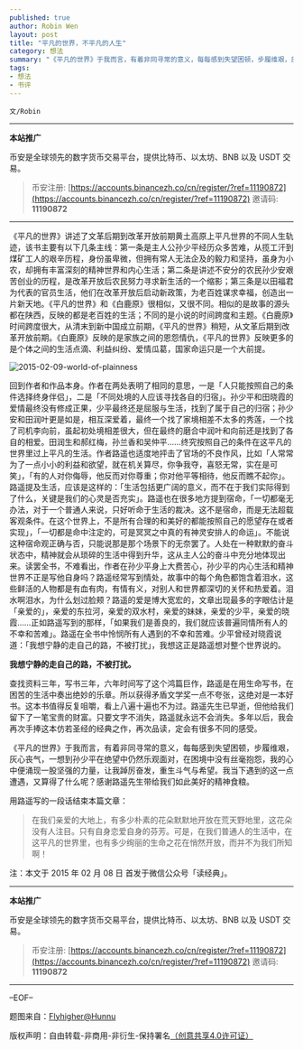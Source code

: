 ```yaml
---
published: true
author: Robin Wen
layout: post
title: "平凡的世界，不平凡的人生"
category: 想法
summary: "《平凡的世界》于我而言，有着非同寻常的意义，每每感到失望困顿，步履维艰，灰心丧气，一想到孙少平在绝望中仍然乐观面对，在困境中没有丝毫抱怨，我的心中便涌现一股坚强的力量，让我踔厉奋发，重生斗气与希望。我当下遇到的这一点遭遇，又算得了什么呢？感谢路遥先生带给我们如此美好的精神食粮。"
tags:
- 想法
- 书评
---
```


`文/Robin`

***

**本站推广**

币安是全球领先的数字货币交易平台，提供比特币、以太坊、BNB 以及 USDT 交易。

> 币安注册: [https://accounts.binancezh.co/cn/register/?ref=11190872](https://accounts.binancezh.co/cn/register/?ref=11190872)
> 邀请码: **11190872**

***

《平凡的世界》讲述了文革后期到改革开放前期黄土高原上平凡世界的不同人生轨迹，该书主要有以下几条主线：第一条是主人公孙少平经历众多苦难，从揽工汗到煤矿工人的艰辛历程，身份虽卑微，但拥有常人无法企及的毅力和坚持，虽身为小农，却拥有丰富深刻的精神世界和内心生活；第二条是讲述不安分的农民孙少安艰苦创业的历程，是改革开放后农民努力寻求新生活的一个缩影；第三条是以田福君为代表的官员生活，他们在改革开放后启动新政策，为老百姓谋求幸福，创造出一片新天地。《平凡的世界》和《白鹿原》很相似，又很不同。相似的是故事的源头都在陕西，反映的都是老百姓的生活；不同的是小说的时间跨度和主题。《白鹿原》时间跨度很大，从清末到新中国成立前期，《平凡的世界》稍短，从文革后期到改革开放前期。《白鹿原》反映的是家族之间的恩怨情仇，《平凡的世界》反映更多的是个体之间的生活点滴、利益纠纷、爱情瓜葛，国家命运只是一个大前提。

![2015-02-09-world-of-plainness](https://cdn.dbarobin.com/Thmg2RV.jpg)

回到作者和作品本身。作者在两处表明了相同的意思，一是「人只能按照自己的条件选择终身伴侣」，二是「不同处境的人应该寻找各自的归宿」。孙少平和田晓霞的爱情最终没有修成正果，少平最终还是屈服与生活，找到了属于自己的归宿；孙少安和田润叶更是如是，相互深爱着，最终一个找了家境相差不太多的秀莲，一个找了司机李向前，虽起初处境相差很大，但在最终的磨合中润叶和向前还是找到了各自的相爱。田润生和郝红梅，孙兰香和吴仲平……终究按照自己的条件在这平凡的世界里过上平凡的生活。作者路遥也适度地抨击了官场的不良作风，比如「人常常为了一点小小的利益和欲望，就在机关算尽，你争我夺，喜怒无常，实在是可笑」，「有的人对你侮辱，他反而对你尊重；你对他平等相待，他反而瞧不起你」。路遥提及生活，应该是这样的：「生活包括更广阔的意义，而不在于我们实际得到了什么，关键是我们的心灵是否充实」。路遥也在很多地方提到宿命，「一切都毫无办法，对于一个普通人来说，只好听命于生活的裁决。这不是宿命，而是无法超载客观条件。在这个世界上，不是所有合理的和美好的都能按照自己的愿望存在或者实现」，「一切都是命中注定的，可是冥冥之中真的有神灵安排人的命运」。不能说这种宿命观正确与否，只能说那是那个场景下的无奈罢了。人处在一种默默的奋斗状态中，精神就会从琐碎的生活中得到升华，这从主人公的奋斗中充分地体现出来。读罢全书，不难看出，作者在孙少平身上大费苦心，孙少平的内心生活和精神世界不正是写他自身吗？路遥经常写到情处，故事中的每个角色都饱含着泪水，这些鲜活的人物都是有血有肉，有情有义，对别人和世界都深切的关怀和热爱着。泪水啊泪水，为什么划过脸颊？路遥的爱是博大宽宏的，文章出现最多的字眼估计是「亲爱的」，亲爱的东拉河，亲爱的双水村，亲爱的妹妹，亲爱的少平，亲爱的晓霞……正如路遥写到的那样，「如果我们是善良的，我们就应该普遍同情所有人的不幸和苦难」。路遥在全书中怜悯所有人遇到的不幸和苦难。少平曾经对晓霞说道：「我想宁静的走自己的路，不被打扰」，我想这正是路遥想对整个世界说的。

**我想宁静的走自己的路，不被打扰。**

查找资料三年，写书三年，六年时间写了这个鸿篇巨作，路遥是在用生命写书，在困苦的生活中奏出绝妙的乐章。所以获得矛盾文学奖一点不夸张，这绝对是一本好书。这本书值得反复咀嚼，看上八遍十遍也不为过。路遥先生已早逝，但他给我们留下了一笔宝贵的财富。只要文字不消失，路遥就永远不会消失。多年以后，我会再次手捧这本仿若圣经的经典之作，再次品读，定会有很多不同的感受。

《平凡的世界》于我而言，有着非同寻常的意义，每每感到失望困顿，步履维艰，灰心丧气，一想到孙少平在绝望中仍然乐观面对，在困境中没有丝毫抱怨，我的心中便涌现一股坚强的力量，让我踔厉奋发，重生斗气与希望。我当下遇到的这一点遭遇，又算得了什么呢？感谢路遥先生带给我们如此美好的精神食粮。

用路遥写的一段话结束本篇文章：

> 在我们亲爱的大地上，有多少朴素的花朵默默地开放在荒天野地里，这花朵没有人注目。只有自身恋爱自身的芬芳。可是，在我们普通人的生活中，在这平凡的世界里，也有多少绚丽的生命之花在悄然开放，而并不为我们所知啊！

注：本文于 2015 年 02 月 08 日 首发于微信公众号「读经典」。

***

**本站推广**

币安是全球领先的数字货币交易平台，提供比特币、以太坊、BNB 以及 USDT 交易。

> 币安注册: [https://accounts.binancezh.co/cn/register/?ref=11190872](https://accounts.binancezh.co/cn/register/?ref=11190872)
> 邀请码: **11190872**

***

–EOF–

题图来自：<a href="http://flyhigher.hunnu.edu.cn/youth/contents/209/16855.html" target="_blank">Flyhigher@Hunnu</a>

版权声明：自由转载-非商用-非衍生-保持署名<a href="http://creativecommons.org/licenses/by-nc-nd/4.0/deed.zh" target="_blank">（创意共享4.0许可证）</a>
